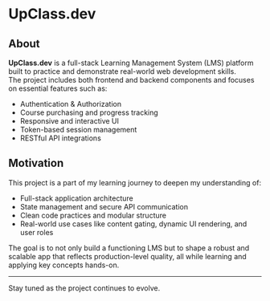 # UpClass.dev

## About

**UpClass.dev** is a full-stack Learning Management System (LMS) platform built to practice and demonstrate real-world web development skills.  
The project includes both frontend and backend components and focuses on essential features such as:

- Authentication & Authorization  
- Course purchasing and progress tracking  
- Responsive and interactive UI  
- Token-based session management  
- RESTful API integrations  

## Motivation

This project is a part of my learning journey to deepen my understanding of:

- Full-stack application architecture  
- State management and secure API communication  
- Clean code practices and modular structure  
- Real-world use cases like content gating, dynamic UI rendering, and user roles  

The goal is to not only build a functioning LMS but to shape a robust and scalable app that reflects production-level quality, all while learning and applying key concepts hands-on.

---

Stay tuned as the project continues to evolve.
